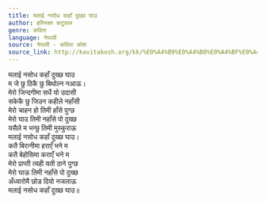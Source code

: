 ```yaml
---
title: मलाई नसोध कहाँ दुख्छ घाउ
author: हरिभक्त कटुवाल
genre: कविता
language: नेपाली
source: नेपाली - कविता कोश
source_link: http://kavitakosh.org/kk/%E0%A4%B9%E0%A4%B0%E0%A4%BF%E0%A4%AD%E0%A4%95%E0%A5%8D%E0%A4%A4_%E0%A4%95%E0%A4%9F%E0%A5%81%E0%A4%B5%E0%A4%BE%E0%A4%B2
---
```


मलाई नसोध कहाँ दुख्छ घाउ  
म जे छु ठिकै छु बिथोल्न नआऊ।  
मेरो जिन्दगीमा सधैं यो उदासी  
सकेकै छु जिउन कहीले नहाँसी  
मेरो चाहन हो तिमी हाँसे पुग्छ  
मेरो घाउ तिमी नहाँसे पो दुख्छ  
यसैले म भन्छु तिमी मुस्कुराऊ  
मलाई नसोध कहाँ दुख्छ घाउ।  
कतै बिरानीमा हराएँ भने म  
कतै बेहोसिमा कराएँ भने म  
मेरो प्राप्ती त्यही यती ठाने पुग्छ  
मेरो घाऊ तिमी नहाँसे पो दुख्छ  
अँध्यारोमै छोड दियो नजलाऊ  
मलाई नसोध कहाँ दुख्छ घाउ॥
